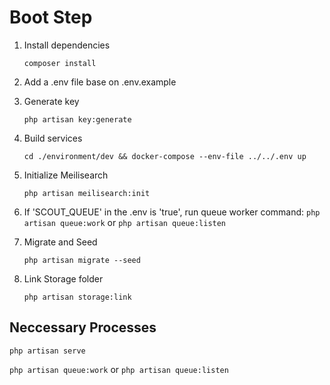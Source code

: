 # Boot Step

1. Install dependencies

    `composer install`

2. Add a .env file base on .env.example
3. Generate key

    `php artisan key:generate`

4. Build services

    `cd ./environment/dev && docker-compose --env-file ../../.env up `

5. Initialize Meilisearch

    `php artisan meilisearch:init`

6. If 'SCOUT_QUEUE' in the .env is 'true', run queue worker command:
   `php artisan queue:work` or `php artisan queue:listen`

7. Migrate and Seed

    `php artisan migrate --seed`

8. Link Storage folder

    `php artisan storage:link`

## Neccessary Processes

`php artisan serve`

`php artisan queue:work` or `php artisan queue:listen`
